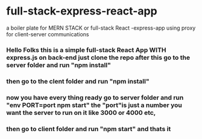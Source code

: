 # full-stack-express-react-app
a boiler plate for MERN STACK or full-stack React -express-app using proxy for client-server communications
### Hello Folks this is a simple full-stack React App WITH express.js on back-end  just clone the repo after this go to the server folder and run "npm install" 
### then go to the clent folder and run "npm install" 

### now you have every thing ready  go to server folder and run "env PORT=port npm start" the "port"is just a number you want the server to run on it like 3000 or 4000 etc,

### then go to client folder and run "npm start"  and thats it 
